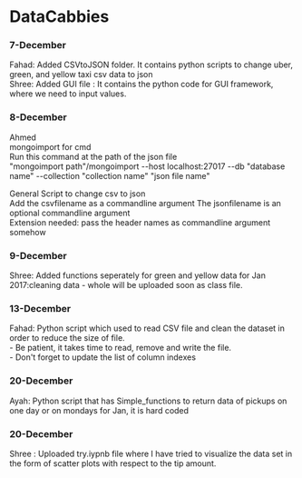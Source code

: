 # DataCabbies

### 7-December <br />

Fahad: Added CSVtoJSON folder. It contains python scripts to change uber, green, and yellow taxi csv data to json <br />
Shree: Added GUI file : It contains the python code for GUI framework, where we need to input values. <br />

### 8-December <br />

Ahmed <br />
mongoimport for cmd <br />
Run this command at the path of the json file <br />
"mongoimport path"/mongoimport --host localhost:27017 --db "database name" --collection "collection name" "json file name" <br />

General Script to change csv to json <br />
Add the csvfilename as a commandline argument 
The jsonfilename is an optional commandline argument <br />
Extension needed: pass the header names as commandline argument somehow <br />

### 9-December <br />
Shree: Added functions seperately for green and yellow data for Jan 2017:cleaning data - whole will be uploaded soon as class file. <br />

### 13-December <br />
Fahad: Python script which used to read CSV file and clean the dataset in order to reduce the size of file. <br />
      - Be patient, it takes time to read, remove and write the file. <br />
      - Don't  forget to update the list of column indexes<br />

### 20-December <br />
Ayah: Python script that has Simple_functions to return data of pickups on one day or on mondays for Jan, it is hard coded

### 20-December <br />
Shree : Uploaded try.iypnb file where I have tried to visualize the data set in the form of scatter plots with respect to the tip amount.
